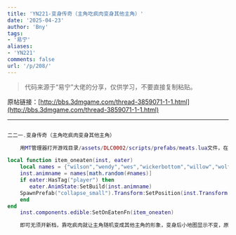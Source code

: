 ```yaml
---
title: 'YN221-变身传奇（主角吃疯肉变身其他主角）'
date: '2025-04-23'
author: 'Bny'
tags:
- '易宁'
aliases:
- 'YN221'
comments: false
url: '/p/208/'
---
```


> 代码来源于“易宁”大佬的分享，仅供学习，不要直接复制粘贴。

原帖链接：[http://bbs.3dmgame.com/thread-3859071-1-1.html](http://bbs.3dmgame.com/thread-3859071-1-1.html)

---

```lua  

二二一.变身传奇（主角吃疯肉变身其他主角）

	用MT管理器打开游戏目录/assets/DLC0002/scripts/prefabs/meats.lua文件，在inst.components.edible.sanityvalue = -TUNING.SANITY_MED的下一句插入以下内容：

local function item_oneaten(inst, eater)
	local names = {"wilson","wendy","wes","wickerbottom","willow","wolfgang","wx78"}
	inst.animname = names[math.random(#names)]
	if eater:HasTag("player") then
	   eater.AnimState:SetBuild(inst.animname)
	SpawnPrefab("collapse_small").Transform:SetPosition(inst.Transform:GetWorldPosition())
	end
end
	inst.components.edible:SetOnEatenFn(item_oneaten)

	即可无须开新档，靠吃疯肉就让主角随机变成其他主角的形象，变身后小地图显示不变，原主角技能也不变，该长胡子的还是会长胡子哦。想恢复原主角形象，存档退出后再读档即可。变身不会变成麦斯威尔和伍迪。不要与“荒野之狼”一同修改

```  

